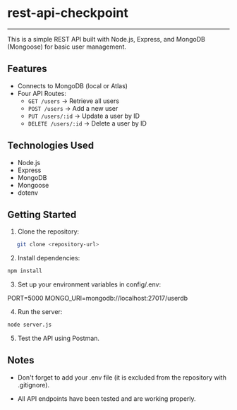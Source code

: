 # rest-api-checkpoint

---

This is a simple REST API built with Node.js, Express, and MongoDB (Mongoose) for basic user management.

## Features
- Connects to MongoDB (local or Atlas)
- Four API Routes:
  - `GET /users` → Retrieve all users
  - `POST /users` → Add a new user
  - `PUT /users/:id` → Update a user by ID
  - `DELETE /users/:id` → Delete a user by ID

## Technologies Used
- Node.js
- Express
- MongoDB
- Mongoose
- dotenv

## Getting Started

1. Clone the repository:
```bash
   git clone <repository-url>
```

2. Install dependencies:
```bash
npm install
```

3. Set up your environment variables in config/.env:

PORT=5000
MONGO_URI=mongodb://localhost:27017/userdb

4. Run the server:
```bash
node server.js
```
5. Test the API using Postman.

## Notes
- Don't forget to add your .env file (it is excluded from the repository with .gitignore).

- All API endpoints have been tested and are working properly.
